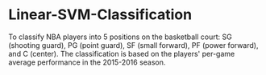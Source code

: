# Linear-SVM-Classification
To classify NBA players into 5 positions on the basketball court: SG (shooting guard), PG (point guard), SF (small forward), PF (power forward), and C (center). The classification is based on the players' per-game average performance in the 2015-2016 season.
